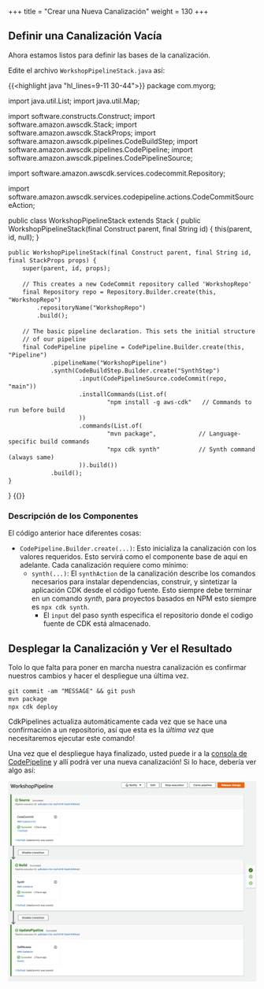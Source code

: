 +++
title = "Crear una Nueva Canalización"
weight = 130
+++

## Definir una Canalización Vacía
Ahora estamos listos para definir las bases de la canalización.

Edite el archivo `WorkshopPipelineStack.java` así:

{{<highlight java "hl_lines=9-11 30-44">}}
package com.myorg;

import java.util.List;
import java.util.Map;

import software.constructs.Construct;
import software.amazon.awscdk.Stack;
import software.amazon.awscdk.StackProps;
import software.amazon.awscdk.pipelines.CodeBuildStep;
import software.amazon.awscdk.pipelines.CodePipeline;
import software.amazon.awscdk.pipelines.CodePipelineSource;

import software.amazon.awscdk.services.codecommit.Repository;

import software.amazon.awscdk.services.codepipeline.actions.CodeCommitSourceAction;

public class WorkshopPipelineStack extends Stack {
    public WorkshopPipelineStack(final Construct parent, final String id) {
        this(parent, id, null);
    }

    public WorkshopPipelineStack(final Construct parent, final String id, final StackProps props) {
        super(parent, id, props);

        // This creates a new CodeCommit repository called 'WorkshopRepo'
        final Repository repo = Repository.Builder.create(this, "WorkshopRepo")
            .repositoryName("WorkshopRepo")
            .build();

        // The basic pipeline declaration. This sets the initial structure
        // of our pipeline
        final CodePipeline pipeline = CodePipeline.Builder.create(this, "Pipeline")
                .pipelineName("WorkshopPipeline")
                .synth(CodeBuildStep.Builder.create("SynthStep")
                        .input(CodePipelineSource.codeCommit(repo, "main"))
                        .installCommands(List.of(
                                "npm install -g aws-cdk"   // Commands to run before build
                        ))
                        .commands(List.of(
                                "mvn package",            // Language-specific build commands
                                "npx cdk synth"           // Synth command (always same)
                        )).build())
                .build();
    }
}
{{</highlight>}}

### Descripción de los Componentes
El código anterior hace diferentes cosas:

* `CodePipeline.Builder.create(...)`: Esto inicializa la canalización con los valores requeridos. Esto servirá como el componente base de aquí en adelante. Cada canalización requiere como mínimo:
    * `synth(...)`: El `synthAction` de la canalización describe los comandos necesarios para instalar dependencias, construir, y sintetizar la aplicación CDK desde el código fuente. Esto siempre debe terminar en un comando *synth*, para proyectos basados en NPM esto siempre es `npx cdk synth`. 
      * El `input` del paso synth especifica el repositorio donde el codigo fuente de CDK está almacenado.

## Desplegar la Canalización y Ver el Resultado
Tolo lo que falta para poner en marcha nuestra canalización es confirmar nuestros cambios y hacer el despliegue una última vez.

```
git commit -am "MESSAGE" && git push
mvn package
npx cdk deploy
```

CdkPipelines actualiza automáticamente cada vez que se hace una confirmación a un repositorio, así que esta es la *última vez* que necesitaremos ejecutar este comando!

Una vez que el despliegue haya finalizado, usted puede ir a la [consola de CodePipeline](https://console.aws.amazon.com/codesuite/codepipeline/pipelines) y allí podrá ver una nueva canalización! Si lo hace, debería ver algo así:

![](./pipeline-init.png)
